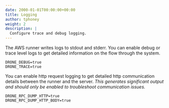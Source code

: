 ```yaml
---
date: 2000-01-01T00:00:00+00:00
title: Logging
author: tphoney
weight: 2
description: |
  Configure trace and debug logging.
---
```


The AWS runner writes logs to stdout and stderr. You can enable debug or trace level logs to get detailed information on the flow through the system.

```
DRONE_DEBUG=true
DRONE_TRACE=true
```

You can enable http request logging to get detailed http communication details between the runner and the server. _This generates significant output and should only be enabled to troubleshoot communication issues._

```
DRONE_RPC_DUMP_HTTP=true
DRONE_RPC_DUMP_HTTP_BODY=true
```
